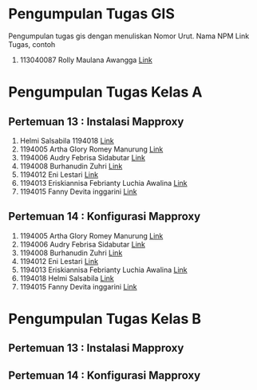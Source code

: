 # Pengumpulan Tugas GIS
Pengumpulan tugas gis dengan menuliskan
Nomor Urut. Nama NPM Link Tugas, contoh
1. 113040087 Rolly Maulana Awangga [Link](https://kampus.awangga.net/)

# Pengumpulan Tugas Kelas A
## Pertemuan 13 : Instalasi Mapproxy
1. Helmi Salsabila 1194018  [Link](https://youtu.be/ttD28Wzfyjk)
2. 1194005 Artha Glory Romey Manurung  [Link](https://youtu.be/Oyglxri-u-w)
3. 1194006 Audry Febrisa Sidabutar [Link](https://youtu.be/a5f3bVDOGCU)
4. 1194008 Burhanudin Zuhri [Link](https://youtu.be/pz-G8vC05r8)
5. 1194012 Eni Lestari  [Link](https://youtu.be/ZnDokjfUiVk)
6. 1194013 Eriskiannisa Febrianty Luchia Awalina  [Link](https://youtu.be/_1WS4Lb6yYc)
7. 1194015 Fanny Devita inggarini [Link](https://youtu.be/kAy5VDX8wEY)


## Pertemuan 14 : Konfigurasi Mapproxy
1.  1194005 Artha Glory Romey Manurung  [Link](https://youtu.be/FaJsiugD7Pw)
2. 1194006 Audry Febrisa Sidabutar [Link](https://youtu.be/qvIuK9IppOs)
3. 1194008 Burhanudin Zuhri [Link](https://youtu.be/7OAdKpoJ1tE)
4. 1194012 Eni Lestari  [Link](https://youtu.be/XL_gvqy-ZuM)
5. 1194013 Eriskiannisa Febrianty Luchia Awalina  [Link](https://youtu.be/bvaqoRGsUSM)
6. 1194018 Helmi Salsabila [Link](https://youtu.be/ttD28Wzfyjk)
7. 1194015 Fanny Devita inggarini [Link](https://youtu.be/hredCWiHyLU)



# Pengumpulan Tugas Kelas B
## Pertemuan 13 : Instalasi Mapproxy

## Pertemuan 14 : Konfigurasi Mapproxy
